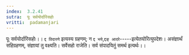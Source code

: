 ```yaml
---
index:  3.2.41
sutra:  पूः सर्वयोर्दारिसहोः
vritti:  padamanjari
---
```


पूः सर्वयोर्दारिसहोः।। `द्द विदारणे` इत्यस्य ग्रहणम्; न `द्द भये`,`द्दङ् आदरे`-----इत्येतयोरित्युपदेशः। असंज्ञार्थं सहिग्रहणम्, संज्ञायां तु वक्ष्यति। सर्वेसहो राजेति। सर्व संपादयितुं समर्थ इत्यर्थः।।
